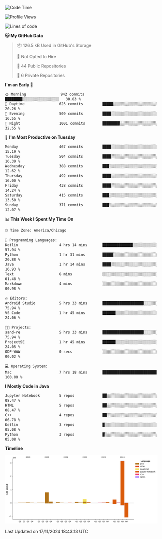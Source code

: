 <!--START_SECTION:waka-->
![Code Time](http://img.shields.io/badge/Code%20Time-697%20hrs%2040%20mins-blue)

![Profile Views](http://img.shields.io/badge/Profile%20Views-0-blue)

![Lines of code](https://img.shields.io/badge/From%20Hello%20World%20I%27ve%20Written-4.8%20million%20lines%20of%20code-blue)

**🐱 My GitHub Data** 

> 📦 126.5 kB Used in GitHub's Storage 
 > 
> 🚫 Not Opted to Hire
 > 
> 📜 44 Public Repositories 
 > 
> 🔑 6 Private Repositories 
 > 
**I'm an Early 🐤** 

```text
🌞 Morning                942 commits         ████████░░░░░░░░░░░░░░░░░   30.63 % 
🌆 Daytime                623 commits         █████░░░░░░░░░░░░░░░░░░░░   20.26 % 
🌃 Evening                509 commits         ████░░░░░░░░░░░░░░░░░░░░░   16.55 % 
🌙 Night                  1001 commits        ████████░░░░░░░░░░░░░░░░░   32.55 % 
```
📅 **I'm Most Productive on Tuesday** 

```text
Monday                   467 commits         ████░░░░░░░░░░░░░░░░░░░░░   15.19 % 
Tuesday                  504 commits         ████░░░░░░░░░░░░░░░░░░░░░   16.39 % 
Wednesday                388 commits         ███░░░░░░░░░░░░░░░░░░░░░░   12.62 % 
Thursday                 492 commits         ████░░░░░░░░░░░░░░░░░░░░░   16.00 % 
Friday                   438 commits         ████░░░░░░░░░░░░░░░░░░░░░   14.24 % 
Saturday                 415 commits         ███░░░░░░░░░░░░░░░░░░░░░░   13.50 % 
Sunday                   371 commits         ███░░░░░░░░░░░░░░░░░░░░░░   12.07 % 
```


📊 **This Week I Spent My Time On** 

```text
🕑︎ Time Zone: America/Chicago

💬 Programming Languages: 
Kotlin                   4 hrs 14 mins       ██████████████░░░░░░░░░░░   57.94 % 
Python                   1 hr 31 mins        █████░░░░░░░░░░░░░░░░░░░░   20.88 % 
Java                     1 hr 14 mins        ████░░░░░░░░░░░░░░░░░░░░░   16.93 % 
Text                     6 mins              ░░░░░░░░░░░░░░░░░░░░░░░░░   01.48 % 
Markdown                 4 mins              ░░░░░░░░░░░░░░░░░░░░░░░░░   00.98 % 

🔥 Editors: 
Android Studio           5 hrs 33 mins       ███████████████████░░░░░░   75.94 % 
VS Code                  1 hr 45 mins        ██████░░░░░░░░░░░░░░░░░░░   24.06 % 

🐱‍💻 Projects: 
sand-re                  5 hrs 33 mins       ███████████████████░░░░░░   75.94 % 
ProjectSE                1 hr 45 mins        ██████░░░░░░░░░░░░░░░░░░░   24.05 % 
ODP-WWW                  0 secs              ░░░░░░░░░░░░░░░░░░░░░░░░░   00.02 % 

💻 Operating System: 
Mac                      7 hrs 18 mins       █████████████████████████   100.00 % 
```

**I Mostly Code in Java** 

```text
Jupyter Notebook         5 repos             ██░░░░░░░░░░░░░░░░░░░░░░░   08.47 % 
HTML                     5 repos             ██░░░░░░░░░░░░░░░░░░░░░░░   08.47 % 
C++                      4 repos             ██░░░░░░░░░░░░░░░░░░░░░░░   06.78 % 
Kotlin                   3 repos             █░░░░░░░░░░░░░░░░░░░░░░░░   05.08 % 
Python                   3 repos             █░░░░░░░░░░░░░░░░░░░░░░░░   05.08 % 
```



**Timeline**

![Lines of Code chart](https://raw.githubusercontent.com/phanijsp/phanijsp/main/assets/bar_graph.png)


 Last Updated on 17/11/2024 18:43:13 UTC
<!--END_SECTION:waka-->
